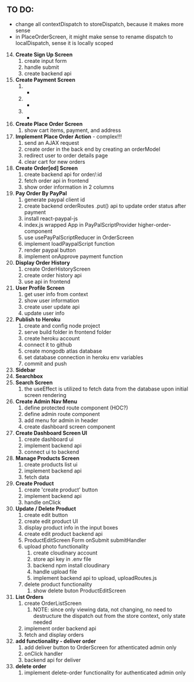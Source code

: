 ## TO DO:
- change all contextDispatch to storeDispatch, because it makes more sense
- in PlaceOrderScreen, it might make sense to rename dispatch to localDispatch, sense it is locally scoped

14.  **Create Sign Up Screen**
     1.   create input form
     2.   handle submit
     3.   create backend api
15.  **Create Payment Screen**
     1.   -
     2.   -
     3.   -
16.  **Create Place Order Screen**
     1.   show cart items, payment, and address
17.  **Implement Place Order Action** - complex!!!
     1.   send an AJAX request
     2.   create order in the back end by creating an orderModel
     3.   redirect user to order details page
     4.   clear cart for new orders
18.  **Create Order[ed] Screen**
     1.   create backend api for order/:id
     2.   fetch order api in frontend
     3.   show order information in 2 columns
19.  **Pay Order By PayPal**
     1.   generate paypal client id
     2.   create backend orderRoutes .put() api to update order status after payment
     3.   install react-paypal-js
     4.   index.js wrapped App in PayPalScriptProvider higher-order-component
     5.   use usePayPalScriptReducer in OrderScreen
     6.   implement loadPaypalScript function
     7.   render paypal button
     8.   implement onApprove payment function
20.  **Display Order History**
     1.   create OrderHistoryScreen
     2.   create order history api
     3.   use api in frontend
21.  **User Profile Screen**
     1.   get user info from context
     2.   show user information
     3.   create user update api
     4.   update user info
22.  **Publish to Heroku**
     1.   create and config node project
     2.   serve build folder in frontend folder
     3.   create heroku account
     4.   connect it to github
     5.   create mongodb atlas database
     6.   set database connection in heroku env variables
     7.   commit and push
23.  **Sidebar**
24.  **Searchbox**
25.  **Search Screen**
     1.   the useEffect is utilized to fetch data from the database upon initial screen rendering
26.  **Create Admin Nav Menu**
     1.   define protected route component (HOC?)
     2.   define admin route component
     3.   add menu for admin in header
     4.   create dashboard screen component
27.  **Create Dashboard Screen UI**
     1.   create dashboard ui
     2.   implement backend api
     3.   connect ui to backend
28.  **Manage Products Screen**
     1.   create products list ui
     2.   implement backend api
     3.   fetch data
29.  **Create Product**
     1.   create 'create product' button
     2.   implement backend api
     3.   handle onClick
30.  **Update / Delete Product**
     1.   create edit button
     2.   create edit product UI
     3.   display product info in the input boxes
     4.   create edit product backend api
     5.   ProductEditScreen Form onSubmit submitHandler
     6.   upload photo functionality
          1.   create cloudinary account
          2.   store api key in .env file
          3.   backend npm install cloudinary
          4.   handle upload file
          5.   implement backend api to upload, uploadRoutes.js
     7. delete product functionality
        1. show delete buton ProductEditScreen
31.  **List Orders**
     1.   create OrderListScreen
          1.   NOTE: since only viewing data, not changing, no need to destructure the dispatch out from the store context, only state needed
     2.   implement order backend api
     3.   fetch and display orders
32.  **add functionality - deliver order**
     1.   add deliver button to OrderScreen for athenticated admin only
     2.   onClick handler
     3.   backend api for deliver
33.  **delete order**
     1.   implement delete-order functionality for authenticated admin only